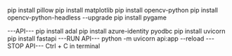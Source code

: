 pip install pillow
pip install matplotlib
pip install opencv-python
pip install opencv-python-headless --upgrade
pip install pygame

---API---
pip install adal
pip install azure-identity pyodbc
pip install uvicorn
pip install fastapi
---RUN API---
python -m uvicorn api:app --reload
---STOP API---
Ctrl + C in terminal

